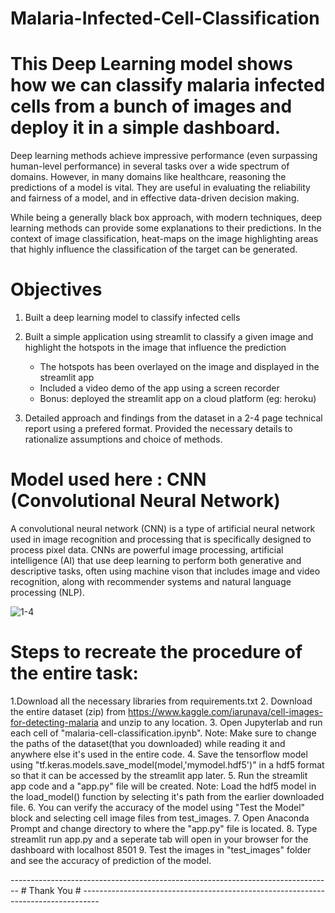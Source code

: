 # Malaria-Infected-Cell-Classification

# This Deep Learning model shows how we can classify malaria infected cells from a bunch of images and deploy it in a simple dashboard.

Deep learning methods achieve impressive performance (even surpassing human-level performance) in several tasks over a wide spectrum of domains. However, in many domains like healthcare, reasoning the predictions of a model is vital. They are useful in evaluating the reliability and fairness of a model, and in effective data-driven decision making.

While being a generally black box approach, with modern techniques, deep learning methods can provide some explanations to their predictions. In the context of image classification, heat-maps on the image highlighting areas that highly influence the classification of the target can be generated.


# Objectives

1. Built a deep learning model to classify infected cells

2. Built a simple application using streamlit to classify a given image and highlight the hotspots in the image that influence the prediction
    - The hotspots has been overlayed on the image and displayed in the streamlit app
    - Included a video demo of the app using a screen recorder
    - Bonus: deployed the streamlit app on a cloud platform (eg: heroku)

3. Detailed approach and findings from the dataset in a 2-4 page technical report using a prefered format. Provided the necessary details to rationalize assumptions and choice of methods.


# Model used here : CNN (Convolutional Neural Network)

A convolutional neural network (CNN) is a type of artificial neural network used in image recognition and processing that is specifically designed to process pixel data.
CNNs are powerful image processing, artificial intelligence (AI) that use deep learning to perform both generative and descriptive tasks, often using machine vison that includes image and video recognition, along with recommender systems and natural language processing (NLP).


![1-4](https://user-images.githubusercontent.com/94853515/145634851-b625d049-15ff-4287-a77e-aec660a0d9cb.png)



# Steps to recreate the procedure of the entire task:
1.Download all the necessary libraries from requirements.txt
2. Download the entire dataset (zip) from https://www.kaggle.com/iarunava/cell-images-for-detecting-malaria and unzip to any location.
3. Open Jupyterlab and run each cell of "malaria-cell-classification.ipynb". 
   Note: Make sure to change the paths of the dataset(that you downloaded) while reading it and anywhere else it's used in the entire code.
4. Save the tensorflow model using "tf.keras.models.save_model(model,'mymodel.hdf5')" in a hdf5 format so that it can be accessed by the streamlit app later.
5. Run the streamlit app code and a "app.py" file will be created.
   Note: Load the hdf5 model in the load_model() function by selecting it's path from the earlier downloaded file.
6. You can verify the accuracy of the model using "Test the Model" block and selecting cell image files from test_images.
7. Open Anaconda Prompt and change directory to where the "app.py" file is located.
8. Type streamlit run app.py and a seperate tab will open in your browser for the dashboard with localhost 8501
9. Test the images in "test_images" folder and see the accuracy of prediction of the model.

-------------------------------------------------------------------------------- # Thank You # ----------------------------------------------------------------------------------
